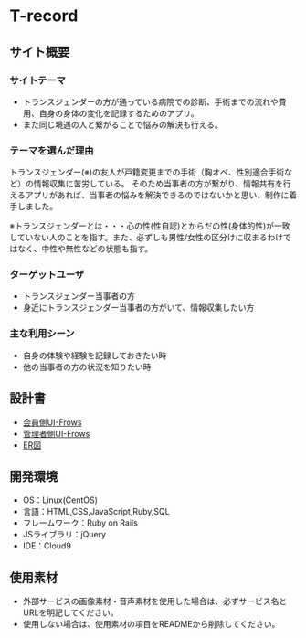 # T-record

## サイト概要
### サイトテーマ
- トランスジェンダーの方が通っている病院での診断、手術までの流れや費用、自身の身体の変化を記録するためのアプリ。
- また同じ境遇の人と繋がることで悩みの解決も行える。


### テーマを選んだ理由
トランスジェンダー(※)の友人が戸籍変更までの手術（胸オペ、性別適合手術など）の情報収集に苦労している。
そのため当事者の方が繋がり、情報共有を行えるアプリがあれば、当事者の悩みを解決できるのではないかと思い、制作に着手しました。

※トランスジェンダーとは・・・心の性(性自認)とからだの性(身体的性)が一致していない人のことを指す。また、必ずしも男性/女性の区分けに収まるわけではなく、中性や無性などの状態も指す。


### ターゲットユーザ
- トランスジェンダー当事者の方
- 身近にトランスジェンダー当事者の方がいて、情報収集したい方


### 主な利用シーン
- 自身の体験や経験を記録しておきたい時
- 他の当事者の方の状況を知りたい時


## 設計書
- [会員側UI-Frows]()
- [管理者側UI-Frows]()
- [ER図]()


## 開発環境
- OS：Linux(CentOS)
- 言語：HTML,CSS,JavaScript,Ruby,SQL
- フレームワーク：Ruby on Rails
- JSライブラリ：jQuery
- IDE：Cloud9

## 使用素材
- 外部サービスの画像素材・音声素材を使用した場合は、必ずサービス名とURLを明記してください。
- 使用しない場合は、使用素材の項目をREADMEから削除してください。